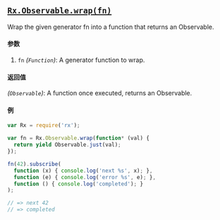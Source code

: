 ## [`Rx.Observable.wrap(fn)`](https://github.com/Reactive-Extensions/RxJS/blob/master/src/core/linq/observable/spawn.js)

Wrap the given generator fn into a function that returns an Observable.

#### 参数
1. `fn` *(`Function`)*: A generator function to wrap.

#### 返回值
*(`Observable`)*: A function once executed, returns an Observable.

#### 例
```js
var Rx = require('rx');

var fn = Rx.Observable.wrap(function* (val) {
  return yield Observable.just(val);
});

fn(42).subscribe(
  function (x) { console.log('next %s', x); },
  function (e) { console.log('error %s', e); },
  function () { console.log('completed'); }
);

// => next 42
// => completed
```
